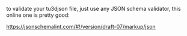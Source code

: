 
to validate your tu3djson file, just use any JSON schema validator, this online one is pretty good:

https://jsonschemalint.com/#!/version/draft-07/markup/json

